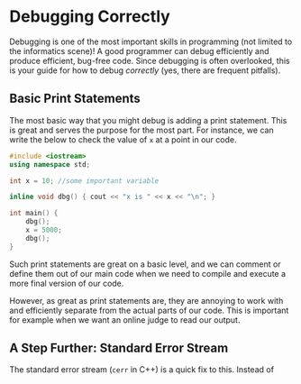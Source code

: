 # Debugging Correctly

Debugging is one of the most important skills in programming \(not limited to the informatics scene\)! A good programmer can debug efficiently and produce efficient, bug-free code. Since debugging is often overlooked, this is your guide for how to debug _correctly_ \(yes, there are frequent pitfalls\). 

## Basic Print Statements

The most basic way that you might debug is adding a print statement. This is great and serves the purpose for the most part. For instance, we can write the below to check the value of `x` at a point in our code. 

```cpp
#include <iostream>
using namespace std; 

int x = 10; //some important variable

inline void dbg() { cout << "x is " << x << "\n"; }

int main() {
    dbg(); 
    x = 5000; 
    dbg();  
}
```

Such print statements are great on a basic level, and we can comment or define them out of our main code when we need to compile and execute a more final version of our code. 

However, as great as print statements are, they are annoying to work with and efficiently separate from the actual parts of our code. This is important for example when we want an online judge to read our output. 

## A Step Further: Standard Error Stream

The standard error stream \(`cerr` in C++\) is a quick fix to this. Instead of

